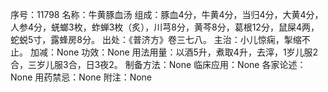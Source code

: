 序号：11798
名称：牛黄豚血汤
组成：豚血4分，牛黄4分，当归4分，大黄4分，人参4分，蜣螂3枚，蚱蝉3枚（炙），川芎8分，黄芩8分，葛根12分，鼠屎4两，蛇蜕5寸，露蜂房8分。
出处：《普济方》卷三七八。
主治：小儿惊痫，掣缩不止。
加减：None
功效：None
用法用量：以酒5升，煮取4升，去滓，1岁儿服2合，三岁儿服3合，日3夜2。
制备方法：None
临床应用：None
各家论述：None
用药禁忌：None
附注：None

